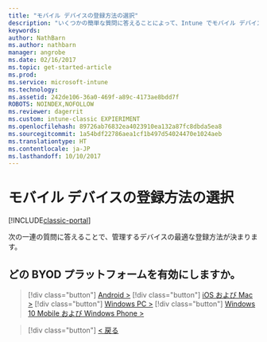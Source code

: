 ```yaml
---
title: "モバイル デバイスの登録方法の選択"
description: "いくつかの簡単な質問に答えることによって、Intune でモバイル デバイスを登録する方法を決定する"
keywords: 
author: NathBarn
ms.author: nathbarn
manager: angrobe
ms.date: 02/16/2017
ms.topic: get-started-article
ms.prod: 
ms.service: microsoft-intune
ms.technology: 
ms.assetid: 242de106-36a0-469f-a89c-4173ae8bdd7f
ROBOTS: NOINDEX,NOFOLLOW
ms.reviewer: dagerrit
ms.custom: intune-classic EXPIERIMENT
ms.openlocfilehash: 89726ab76832ea4023910ea132a87fc8dbda5ea8
ms.sourcegitcommit: 1a54bdf22786aea1cf1b497d54024470e1024aeb
ms.translationtype: HT
ms.contentlocale: ja-JP
ms.lasthandoff: 10/10/2017
---
```

# <a name="choose-how-to-enroll-mobile-devices"></a>モバイル デバイスの登録方法の選択

[!INCLUDE[classic-portal](../includes/classic-portal.md)]

次の一連の質問に答えることで、管理するデバイスの最適な登録方法が決まります。

## <a name="which-byod-platform-do-you-want-to-enable"></a>**どの BYOD プラットフォームを有効にしますか。**

> [!div  class="button"]
[Android >](/intune-classic/deploy-use/set-up-android-management-with-microsoft-intune)
> [!div class="button"]
[iOS および Mac >](/intune-classic/deploy-use/set-up-ios-and-mac-management-with-microsoft-intune)
> [!div class="button"]
[Windows PC >](/intune-classic/deploy-use/set-up-windows-device-management-with-microsoft-intune)
> [!div class="button"]
[Windows 10 Mobile および Windows Phone >](/intune-classic/deploy-use/set-up-windows-phone-management-with-microsoft-intune)


> [!div class="button"]
[< 戻る](choose-how-to-enroll-devices1.md)
